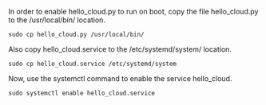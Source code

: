 In order to enable hello_cloud.py to run on boot, copy the file hello_cloud.py to the /usr/local/bin/ location.
```
sudo cp hello_cloud.py /usr/local/bin/
```
Also copy hello_cloud.service to the /etc/systemd/system/ location.
```
sudo cp hello_cloud.service /etc/systemd/system
```
Now, use the systemctl command to enable the service hello_cloud.
```
sudo systemctl enable hello_cloud.service
```
